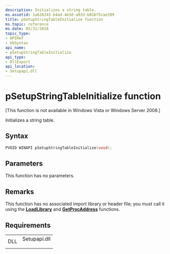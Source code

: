 ```yaml
---
description: Initializes a string table.
ms.assetid: 1a626243-b4ad-4e3d-a933-b81b75cae399
title: pSetupStringTableInitialize function
ms.topic: reference
ms.date: 05/31/2018
topic_type: 
- APIRef
- kbSyntax
api_name: 
- pSetupStringTableInitialize
api_type: 
- DllExport
api_location: 
- Setupapi.dll
---
```


# pSetupStringTableInitialize function

\[This function is not available in Windows Vista or Windows Server 2008.\]

Initializes a string table.

## Syntax


```C++
PVOID WINAPI pSetupStringTableInitialize(void);
```



## Parameters

This function has no parameters.

## Remarks

This function has no associated import library or header file; you must call it using the [**LoadLibrary**](/windows/win32/api/libloaderapi/nf-libloaderapi-loadlibrarya) and [**GetProcAddress**](/windows/win32/api/libloaderapi/nf-libloaderapi-getprocaddress) functions.

## Requirements



|                |                                                                                         |
|----------------|-----------------------------------------------------------------------------------------|
| DLL<br/> | <dl> <dt>Setupapi.dll</dt> </dl> |



 

 
